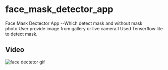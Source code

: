 # face_mask_detector_app

Face Mask Dectector App --Which detect mask and without mask photo.User provide image from gallery or live camera.I Used Tenserflow lite to detect mask.

## Video 
![face dectetor gif](https://user-images.githubusercontent.com/58309881/88725664-e699a900-d145-11ea-9082-82fdaf556621.gif)



